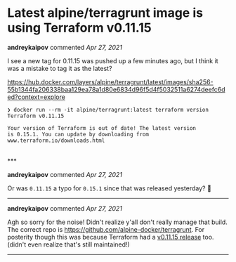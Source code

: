 # Latest alpine/terragrunt image is using Terraform v0.11.15

**andreykaipov** commented *Apr 27, 2021*

I see a new tag for 0.11.15 was pushed up a few minutes ago, but I think it was a mistake to tag it as the latest?

https://hub.docker.com/layers/alpine/terragrunt/latest/images/sha256-55b1344fa206338baa129ea78a1d80e6834d96f5d4f5032511a6274deefc6ded?context=explore

```
❯ docker run --rm -it alpine/terragrunt:latest terraform version
Terraform v0.11.15

Your version of Terraform is out of date! The latest version
is 0.15.1. You can update by downloading from www.terraform.io/downloads.html
```

<br />
***


**andreykaipov** commented *Apr 27, 2021*

Or was `0.11.15` a typo for `0.15.1` since that was released yesterday? 🤔 
***

**andreykaipov** commented *Apr 27, 2021*

Agh so sorry for the noise! Didn't realize y'all don't really manage that build. The correct repo is https://github.com/alpine-docker/terragrunt. For posterity though this was because Terraform had a [v0.11.15 release](https://github.com/hashicorp/terraform/releases/tag/v0.11.15) too. (didn't even realize that's still maintained!)
***

